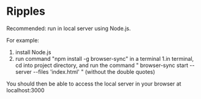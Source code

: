 # Ripples

Recommended: run in local server using Node.js.

For example:
1. install Node.js
1. run command "npm install -g browser-sync" in a terminal
1.in terminal, cd into project directory, and run the command " browser-sync start --server --files 'index.html' " (without the double quotes)

You should then be able to access the local server in your browser at localhost:3000
